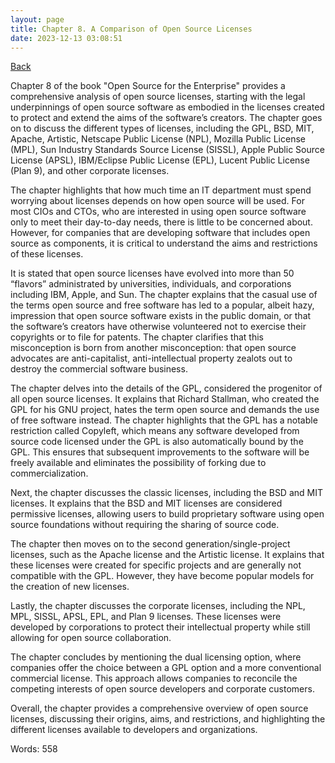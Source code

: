 ```yaml
---
layout: page
title: Chapter 8. A Comparison of Open Source Licenses
date: 2023-12-13 03:08:51
---
```


[Back](./)


Chapter 8 of the book "Open Source for the Enterprise" provides a comprehensive analysis of open source licenses, starting with the legal underpinnings of open source software as embodied in the licenses created to protect and extend the aims of the software’s creators. The chapter goes on to discuss the different types of licenses, including the GPL, BSD, MIT, Apache, Artistic, Netscape Public License (NPL), Mozilla Public License (MPL), Sun Industry Standards Source License (SISSL), Apple Public Source License (APSL), IBM/Eclipse Public License (EPL), Lucent Public License (Plan 9), and other corporate licenses.

The chapter highlights that how much time an IT department must spend worrying about licenses depends on how open source will be used. For most CIOs and CTOs, who are interested in using open source software only to meet their day-to-day needs, there is little to be concerned about. However, for companies that are developing software that includes open source as components, it is critical to understand the aims and restrictions of these licenses.

It is stated that open source licenses have evolved into more than 50 “flavors” administrated by universities, individuals, and corporations including IBM, Apple, and Sun. The chapter explains that the casual use of the terms open source and free software has led to a popular, albeit hazy, impression that open source software exists in the public domain, or that the software’s creators have otherwise volunteered not to exercise their copyrights or to file for patents. The chapter clarifies that this misconception is born from another misconception: that open source advocates are anti-capitalist, anti-intellectual property zealots out to destroy the commercial software business.

The chapter delves into the details of the GPL, considered the progenitor of all open source licenses. It explains that Richard Stallman, who created the GPL for his GNU project, hates the term open source and demands the use of free software instead. The chapter highlights that the GPL has a notable restriction called Copyleft, which means any software developed from source code licensed under the GPL is also automatically bound by the GPL. This ensures that subsequent improvements to the software will be freely available and eliminates the possibility of forking due to commercialization.

Next, the chapter discusses the classic licenses, including the BSD and MIT licenses. It explains that the BSD and MIT licenses are considered permissive licenses, allowing users to build proprietary software using open source foundations without requiring the sharing of source code.

The chapter then moves on to the second generation/single-project licenses, such as the Apache license and the Artistic license. It explains that these licenses were created for specific projects and are generally not compatible with the GPL. However, they have become popular models for the creation of new licenses.

Lastly, the chapter discusses the corporate licenses, including the NPL, MPL, SISSL, APSL, EPL, and Plan 9 licenses. These licenses were developed by corporations to protect their intellectual property while still allowing for open source collaboration.

The chapter concludes by mentioning the dual licensing option, where companies offer the choice between a GPL option and a more conventional commercial license. This approach allows companies to reconcile the competing interests of open source developers and corporate customers.

Overall, the chapter provides a comprehensive overview of open source licenses, discussing their origins, aims, and restrictions, and highlighting the different licenses available to developers and organizations.

Words: 558